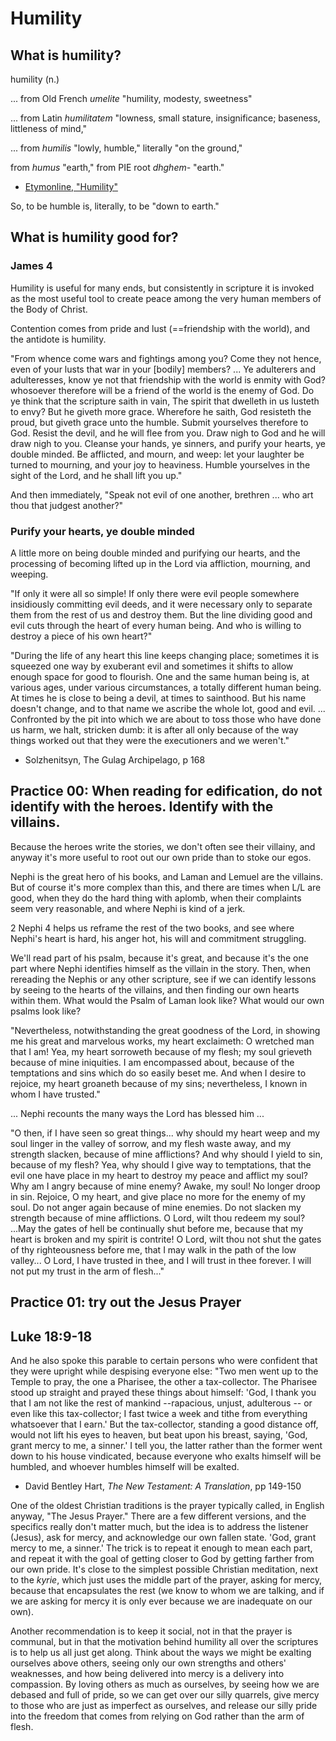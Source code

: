 # Humility

## What is humility?

humility (n.)

... from Old French _umelite_
"humility, modesty, sweetness"

... from Latin _humilitatem_
"lowness, small stature, insignificance;
baseness, littleness of mind,"

... from _humilis_
"lowly, humble,"
literally "on the ground,"

from _humus_
"earth,"
from PIE root _dhghem-_
"earth."

- [Etymonline, "Humility"]("https://www.etymonline.com/word/humility")

So, to be humble is, literally,
to be "down to earth."

## What is humility good for?
### James 4

Humility is useful for many ends,
but consistently in scripture it is
invoked as the most useful tool
to create peace among
the very human members of the Body of Christ.

Contention comes from pride and lust
(==friendship with the world),
and the antidote is humility.

"From whence come wars and fightings among you?
Come they not hence, even of your lusts that war in your [bodily] members?
...
Ye adulterers and adulteresses,
know ye not that friendship with the world is enmity with God?
whosoever therefore will be a friend of the world is the enemy of God.
Do ye think that the scripture saith in vain,
The spirit that dwelleth in us lusteth to envy?
But he giveth more grace.
Wherefore he saith,
God resisteth the proud, but giveth grace unto the humble.
Submit yourselves therefore to God.
Resist the devil, and he will flee from you.
Draw nigh to God and he will draw nigh to you.
Cleanse your hands, ye sinners, and purify your hearts, ye double minded.
Be afflicted, and mourn, and weep:
let your laughter be turned to mourning, and your joy to heaviness.
Humble yourselves in the sight of the Lord,
and he shall lift you up."

And then immediately,
"Speak not evil of one another, brethren
...
who art thou that judgest another?"

### Purify your hearts, ye double minded

A little more on being double minded and purifying our hearts,
and the processing of becoming lifted up in the Lord
via affliction, mourning, and weeping.

"If only it were all so simple!
If only there were evil people somewhere insidiously committing evil deeds,
and it were necessary only to
separate them from the rest of us and destroy them.
But the line dividing good and evil
cuts through the heart of every human being.
And who is willing to destroy a piece of his own heart?"

"During the life of any heart this line keeps changing place;
sometimes it is squeezed one way by exuberant evil
and sometimes it shifts to allow enough space for good to flourish.
One and the same human being is, at various ages,
under various circumstances, a totally different human being.
At times he is close to being a devil, at times to sainthood.
But his name doesn't change, and to that name we ascribe the whole lot, good and evil.
...
Confronted by the pit into which we are about to toss those who have done us harm,
we halt, stricken dumb: it is after all only because of the way things worked out
that they were the executioners and we weren't."

- Solzhenitsyn, The Gulag Archipelago, p 168

## Practice 00: When reading for edification, do not identify with the heroes. Identify with the villains.

Because the heroes write the stories,
we don't often see their villainy,
and anyway it's more useful to root out our own pride
than to stoke our egos.

Nephi is the great hero of his books,
and Laman and Lemuel are the villains.
But of course it's more complex than this,
and there are times when L/L are good,
when they do the hard thing with aplomb,
when their complaints seem very reasonable,
and where Nephi is kind of a jerk.

2 Nephi 4 helps us reframe the rest of the two books,
and see where Nephi's heart is hard,
his anger hot,
his will and commitment struggling.

We'll read part of his psalm, because it's great,
and because it's the one part where Nephi identifies
himself as the villain in the story.
Then, when rereading the Nephis or any other scripture,
see if we can identify lessons by
seeing to the hearts of the villains,
and then finding our own hearts within them.
What would the Psalm of Laman look like?
What would our own psalms look like?

"Nevertheless, notwithstanding the great goodness of the Lord,
in showing me his great and marvelous works,
my heart exclaimeth: O wretched man that I am!
Yea, my heart sorroweth because of my flesh;
my soul grieveth because of mine iniquities.
I am encompassed about, because of the temptations and sins which do so easily beset me.
And when I desire to rejoice, my heart groaneth because of my sins;
nevertheless, I known in whom I have trusted."

... Nephi recounts the many ways the Lord has blessed him ...

"O then, if I have seen so great things...
why should my heart weep
and my soul linger in the valley of sorrow,
and my flesh waste away,
and my strength slacken,
because of mine afflictions?
And why should I yield to sin, because of my flesh?
Yea, why should I give way to temptations,
that the evil one have place in my heart
to destroy my peace and afflict my soul?
Why am I angry because of mine enemy?
Awake, my soul!
No longer droop in sin.
Rejoice, O  my heart,
and give place no more for the enemy of my soul.
Do not anger again because of mine enemies.
Do not slacken my strength because of mine afflictions.
O Lord,
wilt thou redeem my soul?
...May the gates of hell be continually shut before me,
because that my heart is broken and my spirit is contrite!
O Lord,
wilt thou not shut the gates of thy righteousness before me,
that I may walk in the path of the low valley...
O Lord,
I have trusted in thee, and I will trust in thee forever.
I will not put my trust in the arm of flesh..."

## Practice 01: try out the Jesus Prayer
## Luke 18:9-18

And he also spoke this parable to certain persons
who were confident that they were upright
while despising everyone else:
"Two men went up to the Temple to pray,
the one a Pharisee,
the other a tax-collector.
The Pharisee stood up straight
and prayed these things about himself:
'God, I thank you that
I am not like the rest of mankind
--rapacious, unjust, adulterous --
or even like this tax-collector;
I fast twice a week and
tithe from everything whatsoever that I earn.'
But the tax-collector, standing a good distance off,
would not lift his eyes to heaven,
but beat upon his breast, saying,
'God, grant mercy to me, a sinner.'
I tell you, the latter rather than the former
went down to his house vindicated,
because everyone who exalts himself
will be humbled,
and whoever humbles himself will be exalted.

- David Bentley Hart, _The New Testament: A Translation_, pp 149-150

One of the oldest Christian traditions
is the prayer typically called, in English anyway,
"The Jesus Prayer."
There are a few different versions,
and the specifics really don't matter much,
but the idea is to address
the listener (Jesus),
ask for mercy,
and acknowledge our own fallen state.
'God, grant mercy to me, a sinner.'
The trick is to repeat it enough to mean each part,
and repeat it with the goal of
getting closer to God
by getting farther from our own pride.
It's close to the simplest possible Christian meditation,
next to the _kyrie_,
which just uses the middle part of the prayer,
asking for mercy,
because that encapsulates the rest
(we know to whom we are talking,
and if we are asking for mercy
it is only ever because we are inadequate on our own).

Another recommendation is to keep it social,
not in that the prayer is communal,
but in that the motivation behind humility
all over the scriptures is to
help us all just get along.
Think about the ways we might be exalting
ourselves above others,
seeing only our own strengths
and others' weaknesses,
and how being delivered into mercy
is a delivery into compassion.
By loving others as much as ourselves,
by seeing how we are debased and full of pride,
so we can get over our silly quarrels,
give mercy to those who are just as imperfect as ourselves,
and release our silly pride
into the freedom that comes from relying
on God rather than the arm of flesh.
